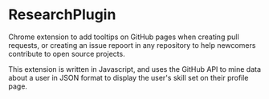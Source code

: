 # ResearchPlugin

Chrome extension to add tooltips on GitHub pages when creating pull requests, or creating an issue repoort in any repository to help newcomers contribute to open source projects.

This extension is written in Javascript, and uses the GitHub API to mine data about a user in JSON format to display the user's skill set on their profile page.

